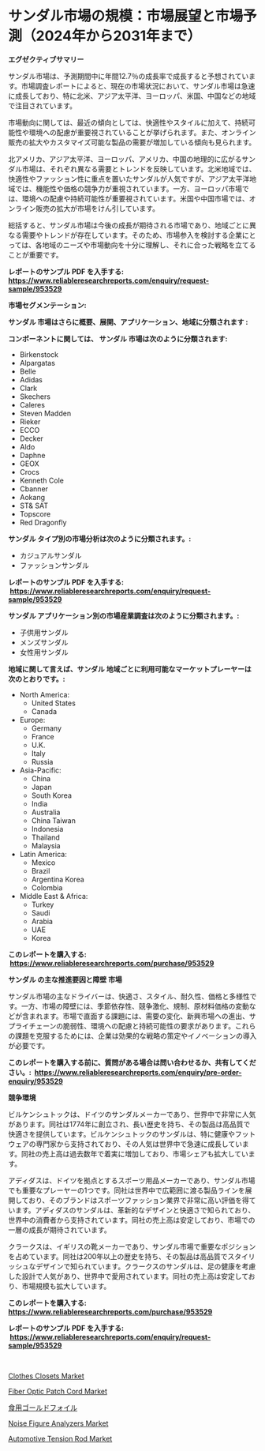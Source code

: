 <p><h1>サンダル市場の規模：市場展望と市場予測（2024年から2031年まで）</h1></p><p><strong>エグゼクティブサマリー</strong></p>
<p><p>サンダル市場は、予測期間中に年間12.7％の成長率で成長すると予想されています。市場調査レポートによると、現在の市場状況において、サンダル市場は急速に成長しており、特に北米、アジア太平洋、ヨーロッパ、米国、中国などの地域で注目されています。</p><p>市場動向に関しては、最近の傾向としては、快適性やスタイルに加えて、持続可能性や環境への配慮が重要視されていることが挙げられます。また、オンライン販売の拡大やカスタマイズ可能な製品の需要が増加している傾向も見られます。</p><p>北アメリカ、アジア太平洋、ヨーロッパ、アメリカ、中国の地理的に広がるサンダル市場は、それぞれ異なる需要とトレンドを反映しています。北米地域では、快適性やファッション性に重点を置いたサンダルが人気ですが、アジア太平洋地域では、機能性や価格の競争力が重視されています。一方、ヨーロッパ市場では、環境への配慮や持続可能性が重要視されています。米国や中国市場では、オンライン販売の拡大が市場をけん引しています。</p><p>総括すると、サンダル市場は今後の成長が期待される市場であり、地域ごとに異なる需要やトレンドが存在しています。そのため、市場参入を検討する企業にとっては、各地域のニーズや市場動向を十分に理解し、それに合った戦略を立てることが重要です。</p></p>
<p><strong>レポートのサンプル PDF を入手する: <a href="https://www.reliableresearchreports.com/enquiry/request-sample/953529">https://www.reliableresearchreports.com/enquiry/request-sample/953529</a></strong></p>
<p><strong>市場セグメンテーション:</strong></p>
<p><strong> サンダル 市場はさらに概要、展開、アプリケーション、地域に分類されます :</strong></p>
<p><strong>コンポーネントに関しては、 サンダル 市場は次のように分類されます: &nbsp;</strong></p>
<p><ul><li>Birkenstock</li><li>Alpargatas</li><li>Belle</li><li>Adidas</li><li>Clark</li><li>Skechers</li><li>Caleres</li><li>Steven Madden</li><li>Rieker</li><li>ECCO</li><li>Decker</li><li>Aldo</li><li>Daphne</li><li>GEOX</li><li>Crocs</li><li>Kenneth Cole</li><li>Cbanner</li><li>Aokang</li><li>ST& SAT</li><li>Topscore</li><li>Red Dragonfly</li></ul></p>
<p><strong> サンダル タイプ別の市場分析は次のように分類されます。:</strong></p>
<p><ul><li>カジュアルサンダル</li><li>ファッションサンダル</li></ul></p>
<p><strong>レポートのサンプル PDF を入手する: &nbsp;<a href="https://www.reliableresearchreports.com/enquiry/request-sample/953529">https://www.reliableresearchreports.com/enquiry/request-sample/953529</a></strong></p>
<p><strong> サンダル アプリケーション別の市場産業調査は次のように分類されます。:</strong></p>
<p><ul><li>子供用サンダル</li><li>メンズサンダル</li><li>女性用サンダル</li></ul></p>
<p><strong>地域に関して言えば、サンダル 地域ごとに利用可能なマーケットプレーヤーは次のとおりです。:</strong></p>
<p><ul>
    <li>
        North America:
        <ul>
            <li>United States</li>
            <li>Canada</li>
        </ul>
    </li>
    <li>
        Europe:
        <ul>
            <li>Germany</li>
            <li>France</li>
            <li>U.K.</li>
            <li>Italy</li>
            <li>Russia</li>
        </ul>
    </li>
    <li>
        Asia-Pacific:
        <ul>
            <li>China</li>
            <li>Japan</li>
            <li>South Korea</li>
            <li>India</li>
            <li>Australia</li>
            <li>China Taiwan</li>
            <li>Indonesia</li>
            <li>Thailand</li>
            <li>Malaysia</li>
        </ul>
    </li>
    <li>
        Latin America:
        <ul>
            <li>Mexico</li>
            <li>Brazil</li>
            <li>Argentina Korea</li>
            <li>Colombia</li>
        </ul>
    </li>
    <li>
        Middle East & Africa:
        <ul>
            <li>Turkey</li>
            <li>Saudi</li>
            <li>Arabia</li>
            <li>UAE</li>
            <li>Korea</li>
        </ul>
    </li>
    </ul></p>
<p><strong>このレポートを購入する: &nbsp;<a href="https://www.reliableresearchreports.com/purchase/953529">https://www.reliableresearchreports.com/purchase/953529</a></strong></p>
<p><strong>サンダル の主な推進要因と障壁 市場</strong></p>
<p><p>サンダル市場の主なドライバーは、快適さ、スタイル、耐久性、価格と多様性です。一方、市場の障壁には、季節依存性、競争激化、規制、原材料価格の変動などが含まれます。市場で直面する課題には、需要の変化、新興市場への進出、サプライチェーンの脆弱性、環境への配慮と持続可能性の要求があります。これらの課題を克服するためには、企業は効果的な戦略の策定やイノベーションの導入が必要です。</p></p>
<p><strong>このレポートを購入する前に、質問がある場合は問い合わせるか、共有してください。:&nbsp; <a href="https://www.reliableresearchreports.com/enquiry/pre-order-enquiry/953529">https://www.reliableresearchreports.com/enquiry/pre-order-enquiry/953529</a></strong></p>
<p><strong>競争環境</strong></p>
<p><p>ビルケンシュトックは、ドイツのサンダルメーカーであり、世界中で非常に人気があります。同社は1774年に創立され、長い歴史を持ち、その製品は高品質で快適さを提供しています。ビルケンシュトックのサンダルは、特に健康やフットウェアの専門家から支持されており、その人気は世界中で急速に成長しています。同社の売上高は過去数年で着実に増加しており、市場シェアも拡大しています。</p><p>アディダスは、ドイツを拠点とするスポーツ用品メーカーであり、サンダル市場でも重要なプレーヤーの1つです。同社は世界中で広範囲に渡る製品ラインを展開しており、そのブランドはスポーツファッション業界で非常に高い評価を得ています。アディダスのサンダルは、革新的なデザインと快適さで知られており、世界中の消費者から支持されています。同社の売上高は安定しており、市場での一層の成長が期待されています。</p><p>クラークスは、イギリスの靴メーカーであり、サンダル市場で重要なポジションを占めています。同社は200年以上の歴史を持ち、その製品は高品質でスタイリッシュなデザインで知られています。クラークスのサンダルは、足の健康を考慮した設計で人気があり、世界中で愛用されています。同社の売上高は安定しており、市場規模も拡大しています。</p></p>
<p><strong>このレポートを購入する: &nbsp; <a href="https://www.reliableresearchreports.com/purchase/953529">https://www.reliableresearchreports.com/purchase/953529</a></strong></p>
<p><strong>レポートのサンプル PDF を入手する: &nbsp;<a href="https://www.reliableresearchreports.com/enquiry/request-sample/953529">https://www.reliableresearchreports.com/enquiry/request-sample/953529</a></strong><strong></strong></p>
<p>&nbsp;</p>
<p><p><a href="https://view.publitas.com/reportprime-1/clothes-closets-market-centers-on-aspects-such-as-market-growth-market-share-market-opportunity-and-projected-forecasts-spanning-from-2024-to-2031/">Clothes Closets Market</a></p><p><a href="https://view.publitas.com/reportprime-1/fiber-optic-patch-cord-market-size-market-trends-and-growth-outlook-forecasted-for-period-from-2024-to-2031/">Fiber Optic Patch Cord Market</a></p><p><a href="https://medium.com/@royalmiller09/%E9%A3%9F%E7%94%A8%E9%87%91%E7%AE%94%E3%81%AE%E5%B8%82%E5%A0%B4%E5%88%86%E6%9E%90%E3%81%A82024%E5%B9%B4%E3%81%8B%E3%82%892031%E5%B9%B4%E3%81%BE%E3%81%A7%E3%81%AE%E4%BA%88%E6%B8%AC%E8%A6%8F%E6%A8%A1-dc0c79a63a05">食用ゴールドフォイル</a></p><p><a href="https://github.com/Angelnienowdseej3e45z3p8c/Market-Research-Report-List-1/blob/main/noise-figure-analyzers-market.md">Noise Figure Analyzers Market</a></p><p><a href="https://military-diascia-e68.notion.site/Automotive-Tension-Rod-Market-Size-2024-2031-Global-Industrial-Analysis-Key-Geographical-Regions--bbae7412988d45d3a4bee37147dad29f">Automotive Tension Rod Market</a></p></p>